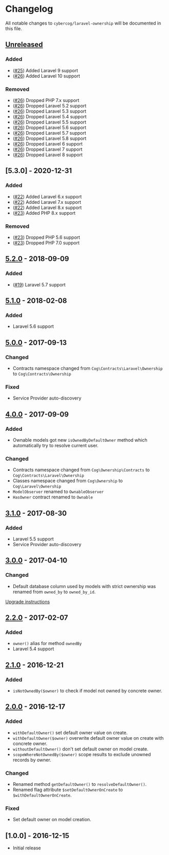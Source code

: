 # Changelog

All notable changes to `cybercog/laravel-ownership` will be documented in this file.

## [Unreleased]

### Added

- ([#25]) Added Laravel 9 support
- ([#26]) Added Laravel 10 support

### Removed

- ([#26]) Dropped PHP 7.x support
- ([#26]) Dropped Laravel 5.2 support
- ([#26]) Dropped Laravel 5.3 support
- ([#26]) Dropped Laravel 5.4 support
- ([#26]) Dropped Laravel 5.5 support
- ([#26]) Dropped Laravel 5.6 support
- ([#26]) Dropped Laravel 5.7 support
- ([#26]) Dropped Laravel 5.8 support
- ([#26]) Dropped Laravel 6 support
- ([#26]) Dropped Laravel 7 support
- ([#26]) Dropped Laravel 8 support

## [5.3.0] - 2020-12-31

### Added

- ([#22]) Added Laravel 6.x support
- ([#22]) Added Laravel 7.x support
- ([#22]) Added Laravel 8.x support
- ([#23]) Added PHP 8.x support

### Removed

- ([#23]) Dropped PHP 5.6 support
- ([#23]) Dropped PHP 7.0 support

## [5.2.0] - 2018-09-09

### Added

- ([#19]) Laravel 5.7 support

## [5.1.0] - 2018-02-08

### Added

- Laravel 5.6 support

## [5.0.0] - 2017-09-13

### Changed

- Contracts namespace changed from `Cog\Contracts\Laravel\Ownership` to `Cog\Contracts\Ownership`

### Fixed

- Service Provider auto-discovery

## [4.0.0] - 2017-09-09

### Added

- Ownable models got new `isOwnedByDefaultOwner` method which automatically try to resolve current user.

### Changed

- Contracts namespace changed from `Cog\Ownership\Contracts` to `Cog\Contracts\Laravel\Ownership`
- Classes namespace changed from `Cog\Ownership` to `Cog\Laravel\Ownership`
- `ModelObserver` renamed to `OwnableObserver`
- `HasOwner` contract renamed to `Ownable`

## [3.1.0] - 2017-08-30

### Added

- Laravel 5.5 support
- Service Provider auto-discovery

## [3.0.0] - 2017-04-10

### Changed

- Default database column used by models with strict ownership was renamed from `owned_by` to `owned_by_id`.

[Upgrade instructions]

## [2.2.0] - 2017-02-07

### Added

- `owner()` alias for method `ownedBy`
- Laravel 5.4 support

## [2.1.0] - 2016-12-21

### Added

- `isNotOwnedBy($owner)` to check if model not owned by concrete owner.

## [2.0.0] - 2016-12-17

### Added

- `withDefaultOwner()` set default owner value on create.
- `withDefaultOwner($owner)` overwrite default owner value on create with concrete owner.
- `withoutDefaultOwner()` don't set default owner on model create.
- `scopeWhereNotOwnedBy($owner)` scope results to exclude unowned records by owner.

### Changed

- Renamed method `getDefaultOwner()` to `resolveDefaultOwner()`.
- Renamed flag attribute `$setDefaultOwnerOnCreate` to `$withDefaultOwnerOnCreate`.

### Fixed

- Set default owner on model creation.

## [1.0.0] - 2016-12-15

- Initial release

[Unreleased]: https://github.com/cybercog/laravel-ownership/compare/5.2.0...master
[5.2.0]: https://github.com/cybercog/laravel-ownership/compare/5.1.0...5.2.0
[5.1.0]: https://github.com/cybercog/laravel-ownership/compare/5.0.0...5.1.0
[5.0.0]: https://github.com/cybercog/laravel-ownership/compare/4.0.0...5.0.0
[4.0.0]: https://github.com/cybercog/laravel-ownership/compare/3.1.0...4.0.0
[3.1.0]: https://github.com/cybercog/laravel-ownership/compare/3.0.0...3.1.0
[3.0.0]: https://github.com/cybercog/laravel-ownership/compare/2.2.0...3.0.0
[2.2.0]: https://github.com/cybercog/laravel-ownership/compare/2.1.0...2.2.0
[2.1.0]: https://github.com/cybercog/laravel-ownership/compare/2.0.0...2.1.0
[2.0.0]: https://github.com/cybercog/laravel-ownership/compare/1.0.0...2.0.0
[Upgrade instructions]: UPGRADING.md

[#26]: https://github.com/cybercog/laravel-ownership/pull/26
[#25]: https://github.com/cybercog/laravel-ownership/pull/25
[#23]: https://github.com/cybercog/laravel-ownership/pull/23
[#22]: https://github.com/cybercog/laravel-ownership/pull/22
[#19]: https://github.com/cybercog/laravel-ownership/pull/19
